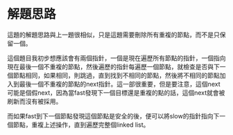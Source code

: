 <h1>解題思路</h1>
<p>這題的解題思路與上一題很相似，只是這題需要刪除所有重複的節點，而不是只保留一個。</p>
<p>這個題目我初步想應該會有兩個指針，一個是現在遍歷所有節點的指針，一個指向現在最後一個不重複的節點，然後遍歷的指針每遍歷一個節點，就檢查是否與下一個節點相同，如果相同，則跳過，直到找到不相同的節點，然後將不相同的節點加入到最後一個不重複的節點的next指針。這一部很重要，但是要注意，這個next可能是個假next，因為當fast發現下一個目標還是重複的點的話，這個next就會被刷新而沒有被採用。</p>
<p>而如果fast到下一個節點發現這個節點是安全的後，便可以將slow的指針指向下一個節點，重複上述操作，直到遍歷完整個linked list。</p>

